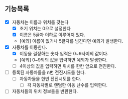 ## 기능목록

- [x] 자동차는 이름과 위치를 갖는다
  - [x] 초기 위치는 0으로 설정한다
  - [x] 이름은 5글자 이하로 이루어져 있다.
  - [예외] 이름이 없거나 5글자를 넘긴다면 예외가 발생한다.
- [x] 자동차를 이동한다.
  - [x] 이동을 결정하는 숫자 입력은 0~9사이의 값이다.
  - [예외] 0~9외의 값을 입력하면 예외가 발생한다.
  - [ ] 4이상의 값을 입력하면 위치를 한칸 앞으로 전진한다.
- [ ] 등록된 자동차들을 n번 전진시도를 한다.
  - [ ] 자동차들을 한번 전진시도를 한다.
    - [ ] 각 자동차별로 랜덤한 이동 난수를 입력한다.
- [ ] 자동차들의 위치 정보들을 반환한다.